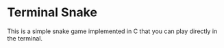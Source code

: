 # Terminal Snake

This is a simple snake game implemented in C that you can play directly in the terminal.
